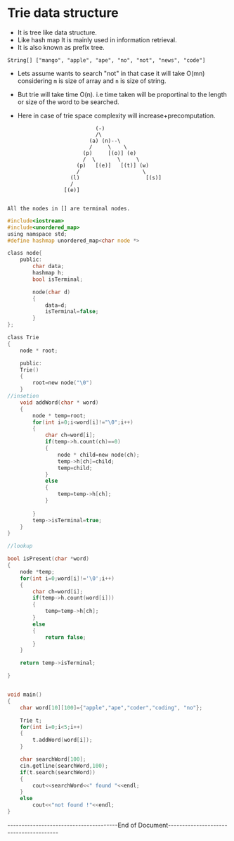 # Trie data structure

* It is tree like data structure.
* Like hash map It is mainly used in information retrieval.
* It is also known as prefix tree.

```
String[] ["mango", "apple", "ape", "no", "not", "news", "code"]
```

* Lets assume wants to search "not" in that case it will take O(mn) considering ``m`` is size of array and ``n`` is size of string.
* But trie will take time O(n). i.e time taken will be proportinal to the length or size of the word to be searched.

* Here in case of trie space complexity will increase+precomputation.

```
                            (-)
                            /\
                          (a) (n)--\   
                          /     \    \
                        (p)     [(o)] (e)
                        /  \       \     \
                      (p)   [(e)]   [(t)] (w)
                      /                    \
                    (l)                     [(s)]
                    /
                  [(e)]  


All the nodes in [] are terminal nodes.

```

```C
#include<iostream>
#include<unordered_map>
using namspace std;
#define hashmap unordered_map<char node *>

class node{
    public:
        char data;
        hashmap h;
        bool isTerminal;

        node(char d)
        {
            data=d;
            isTerminal=false;
        }
};

class Trie
{
    node * root;

    public:
    Trie()
    {
        root=new node("\0")
    }
//insetion
    void addWord(char * word)
    {
        node * temp=root;
        for(int i=0;i<word[i]!="\0";i++)
        {
            char ch=word[i];
            if(temp->h.count(ch)==0)
            {
                node * child=new node(ch);
                temp->h[ch]=child;
                temp=child;
            }
            else
            {
                temp=temp->h[ch];
            }
        
        }
        temp->isTerminal=true;
    }
}

//lookup

bool isPresent(char *word)
{
    node *temp;
    for(int i=0;word[i]!='\0';i++)
    {
        char ch=word[i];
        if(temp->h.count(word[i]))
        {
            temp=temp->h[ch];
        }
        else
        {
            return false;
        }
    }

    return temp->isTerminal;

}


void main()
{
    char word[10][100]={"apple","ape","coder","coding", "no"};

    Trie t;
    for(int i=0;i<5;i++)
    {
        t.addWord(word[i]);
    }

    char searchWord[100];
    cin.getline(searchWord,100);
    if(t.search(searchWord))
    {
        cout<<searchWord<<" found "<<endl;
    }
    else
        cout<<"not found !"<<endl;
}


```



---------------------------------------End of Document---------------------------------------

